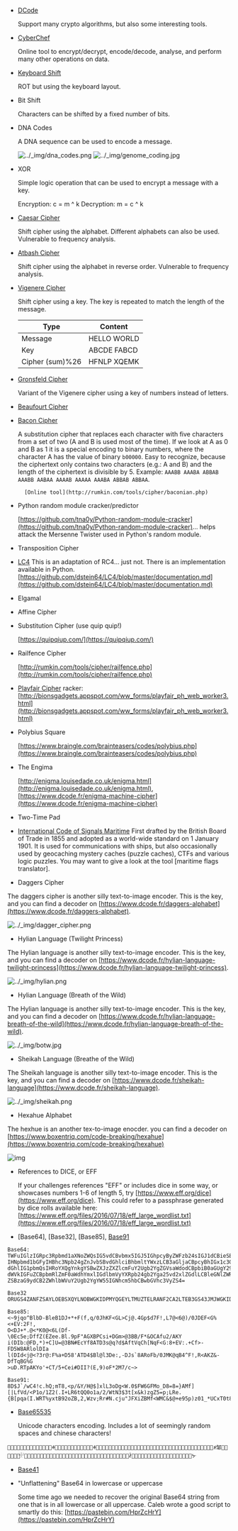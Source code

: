 * [DCode](https://www.dcode.fr)

	Support many crypto algorithms, but also some interesting tools.

* [CyberChef](https://gchq.github.io/CyberChef/)

	Online tool to encrypt/decrypt, encode/decode, analyse, and perform many other operations on data.


* [Keyboard Shift](https://www.dcode.fr/keyboard-shift-cipher)

	ROT but using the keyboard layout.

* Bit Shift

	Characters can be shifted by a fixed number of bits.


* DNA Codes

    A DNA sequence can be used to encode a message.

    ![../_img/dna_codes.png](../_img/dna_codes.png)
    ![../_img/genome_coding.jpg](../_img/genome-coding.jpg)

* XOR

	Simple logic operation that can be used to encrypt a message with a key.

	Encryption: c = m ^ k
	Decryption: m = c ^ k

* [Caesar Cipher](https://www.dcode.fr/caesar-cipher)

	Shift cipher using the alphabet. Different alphabets can also be used. Vulnerable to frequency analysis.


* [Atbash Cipher](https://en.wikipedia.org/wiki/Atbash) 
	
	Shift cipher using the alphabet in reverse order. Vulnerable to frequency analysis.

* [Vigenere Cipher](https://en.wikipedia.org/wiki/Vigen%C3%A8re_cipher) 
	
	Shift cipher using a key. The key is repeated to match the length of the message.

	| Type    | Content     |
    |---------|-------------|
	| Message | HELLO WORLD |
	| Key     | ABCDE FABCD |
	| Cipher (sum)%26  | HFNLP XQEMK |



* [Gronsfeld Cipher](http://rumkin.com/tools/cipher/gronsfeld.php)

	Variant of the Vigenere cipher using a key of numbers instead of letters.

* [Beaufourt Cipher](https://www.dcode.fr/beaufort-cipher)


* [Bacon Cipher](https://en.wikipedia.org/wiki/Bacon%27s_cipher)

	A substitution cipher that replaces each character with five characters from a set of two (A and B is used most of the time). If we look at A as 0 and B as 1 it is a special encoding to binary numbers, where the character A has the value of binary `b00000`. Easy to recognize, because the ciphertext only contains two characters (e.g.: A and B) and the length of the ciphertext is divisible by 5. Example: `AAABB AAABA ABBAB AAABB AABAA AAAAB AAAAA AAABA ABBAB ABBAA`.

        [Online tool](http://rumkin.com/tools/cipher/baconian.php)

* Python random module cracker/predictor

	[https://github.com/tna0y/Python-random-module-cracker](https://github.com/tna0y/Python-random-module-cracker)... helps attack the Mersenne Twister used in Python's random module.

* Transposition Cipher


* [LC4](https://www.schneier.com/blog/archives/2018/05/lc4_another_pen.html) 
	This is an adaptation of RC4... just not. There is an implementation available in Python.
	[https://github.com/dstein64/LC4/blob/master/documentation.md](https://github.com/dstein64/LC4/blob/master/documentation.md)

* Elgamal

* Affine Cipher

* Substitution Cipher (use quip quip!)

	[https://quipqiup.com/](https://quipqiup.com/)

* Railfence Cipher

	[http://rumkin.com/tools/cipher/railfence.php](http://rumkin.com/tools/cipher/railfence.php)


* [Playfair Cipher](https://en.wikipedia.org/wiki/Playfair_cipher) 
	racker: [http://bionsgadgets.appspot.com/ww_forms/playfair_ph_web_worker3.html](http://bionsgadgets.appspot.com/ww_forms/playfair_ph_web_worker3.html)

* Polybius Square

	[https://www.braingle.com/brainteasers/codes/polybius.php](https://www.braingle.com/brainteasers/codes/polybius.php)

* The Engima

	[http://enigma.louisedade.co.uk/enigma.html](http://enigma.louisedade.co.uk/enigma.html),
	[https://www.dcode.fr/enigma-machine-cipher](https://www.dcode.fr/enigma-machine-cipher)


* Two-Time Pad

* [International Code of Signals Maritime](https://en.wikipedia.org/wiki/International_Code_of_Signals) 
	First drafted by the British Board of Trade in 1855 and adopted as a world-wide standard on 1 January 1901. It is used for communications with ships, but also occasionally used by geocaching mystery caches (puzzle caches), CTFs and various logic puzzles. You may want to give a look at the tool [maritime flags translator].


* Daggers Cipher

The daggers cipher is another silly text-to-image encoder. This is the key, and you can
find a decoder on [https://www.dcode.fr/daggers-alphabet](https://www.dcode.fr/daggers-alphabet).

![../_img/dagger_cipher.png](../_img/dagger_cipher.png)

* Hylian Language (Twilight Princess)

The Hylian language is another silly text-to-image encoder. This is the key, and you can
find a decoder on [https://www.dcode.fr/hylian-language-twilight-princess](https://www.dcode.fr/hylian-language-twilight-princess).

![../_img/hylian.png](../_img/hylian.png)

* Hylian Language (Breath of the Wild)

The Hylian language is another silly text-to-image encoder. This is the key, and you can
find a decoder on [https://www.dcode.fr/hylian-language-breath-of-the-wild](https://www.dcode.fr/hylian-language-breath-of-the-wild).

![../_img/botw.jpg](../_img/botw.jpg)

* Sheikah Language (Breathe of the Wild)

The Sheikah language is another silly text-to-image encoder. This is the key, and you can
find a decoder on [https://www.dcode.fr/sheikah-language](https://www.dcode.fr/sheikah-language).

![../_img/sheikah.png](../_img/sheikah.png)

* Hexahue Alphabet 

The hexhue is an another tex-to-image enocder. you can find a decoder
on [https://www.boxentriq.com/code-breaking/hexahue](https://www.boxentriq.com/code-breaking/hexahue)

![img](../_img/hexahue-alphabet.png)


* References to DICE, or EFF

	If your challenges references "EFF" or includes dice in some way, or showcases numbers 1-6 of length 5, try [https://www.eff.org/dice](https://www.eff.org/dice). This could refer to a passphrase generated by dice rolls available here: [https://www.eff.org/files/2016/07/18/eff_large_wordlist.txt](https://www.eff.org/files/2016/07/18/eff_large_wordlist.txt)

* [Base64], [Base32], [Base85], [Base91](https://www.dcode.fr/base-91-encoding) 
```
Base64:
TWFuIGlzIGRpc3Rpbmd1aXNoZWQsIG5vdCBvbmx5IGJ5IGhpcyByZWFzb24sIGJ1dCBieSB0aGlz
IHNpbmd1bGFyIHBhc3Npb24gZnJvbSBvdGhlciBhbmltYWxzLCB3aGljaCBpcyBhIGx1c3Qgb2Yg
dGhlIG1pbmQsIHRoYXQgYnkgYSBwZXJzZXZlcmFuY2Ugb2YgZGVsaWdodCBpbiB0aGUgY29udGlu
dWVkIGFuZCBpbmRlZmF0aWdhYmxlIGdlbmVyYXRpb24gb2Yga25vd2xlZGdlLCBleGNlZWRzIHRo
ZSBzaG9ydCB2ZWhlbWVuY2Ugb2YgYW55IGNhcm5hbCBwbGVhc3VyZS4=
```

```
Base32
ORUGS4ZANFZSAYLOEBSXQYLNOBWGKIDPMYQGEYLTMUZTELRANF2CA2LTEB3GS43JMJWGKIDCPEQGY33UOMQG6ZRAMNQXA2LUMFWCA3DFOR2GK4TTEBQW4ZBANVXXEZJAMVYXKYLMOMQHG2LHNZZSAZTPOIQHAYLEMRUW4ZZMEBSXQ5DSME======
```

```
Base85:
<~9jqo^BlbD-BleB1DJ+*+F(f,q/0JhKF<GL>Cj@.4Gp$d7F!,L7@<6@)/0JDEF<G%<+EV:2F!,
O<DJ+*.@<*K0@<6L(Df-\0Ec5e;DffZ(EZee.Bl.9pF"AGXBPCsi+DGm>@3BB/F*&OCAfu2/AKY
i(DIb:@FD,*)+C]U=@3BN#EcYf8ATD3s@q?d$AftVqCh[NqF<G:8+EV:.+Cf>-FD5W8ARlolDIa
l(DId<j@<?3r@:F%a+D58'ATD4$Bl@l3De:,-DJs`8ARoFb/0JMK@qB4^F!,R<AKZ&-DfTqBG%G
>uD.RTpAKYo'+CT/5+Cei#DII?(E,9)oF*2M7/c~>
```

```
Base91:
8D$J`/wC4!c.hQ;mT8,<p/&Y/H@$]xlL3oDg<W.0$FW6GFMo_D8=8=}AMf][|LfVd/<P1o/1Z2(.I+LR6tQQ0o1a/2/WtN3$3t[x&k)zgZ5=p;LRe.{B[pqa(I.WRT%yxtB92oZB,2,Wzv;Rr#N.cju"JFXiZBMf<WMC&$@+e95p)z01_*UCxT0t88Km=UQJ;WH[#F]4pE>i3o(g7=$e7R2u>xjLxoefB.6Yy#~uex8jEU_1e,MIr%!&=EHnLBn2h>M+;Rl3qxcL5)Wfc,HT$F]4pEsofrFK;W&eh#=#},|iKB,2,W]@fVlx,a<m;i=CY<=Hb%}+},F
```


* [Base65535](https://github.com/qntm/base65536)


	Unicode characters encoding. Includes a lot of seemingly random spaces and chinese characters!

```
𤇃𢊻𤄻嶜𤄋𤇁𡊻𤄛𤆬𠲻𤆻𠆜𢮻𤆻ꊌ𢪻𤆻邌𤆻𤊻𤅋𤲥𣾻𤄋𥆸𣊻𤅛ꊌ𤆻𤆱炼綻𤋅𤅴薹𣪻𣊻𣽻𤇆𤚢𣺻赈𤇣綹𤻈𤇣𤾺𤇃悺𢦻𤂻𤅠㢹𣾻𤄛𤆓𤦹𤊻𤄰炜傼𤞻𢊻𣲻𣺻ꉌ邹𡊻𣹫𤅋𤇅𣾻𤇄𓎜𠚻𤊻𢊻𤉛𤅫𤂑𤃃𡉌𤵛𣹛𤁐𢉋𡉻𡡫𤇠𠞗𤇡𡊄𡒌𣼻燉𣼋𦄘炸邹㢸𠞻𠦻𡊻𣈻𡈻𣈛𡈛ꊺ𠆼𤂅𣻆𣫃𤮺𤊻𡉋㽻𣺬𣈛𡈋𤭻𤂲𣈻𤭻𤊼𢈛儛𡈛ᔺ
```

* [Base41](https://github.com/sveljko/base41/blob/master/python/base41.py)

* "Unflattening" Base64 in lowercase or uppercase

	Some time ago we needed to recover the original Base64 string from one that is in all lowercase or all uppercase. Caleb wrote a good script to smartly do this: [https://pastebin.com/HprZcHrY](https://pastebin.com/HprZcHrY)
